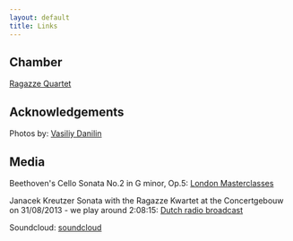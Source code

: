 ```yaml
---
layout: default
title: Links
---
```

## Chamber
[Ragazze Quartet](http://www.ragazzekwartet.nl)


## Acknowledgements
Photos by: [Vasiliy Danilin](http://www.vasiliydanilin.com)

## Media
Beethoven's Cello Sonata No.2 in G minor, Op.5: [London Masterclasses](http://www.youtube.com/watch?v=4z7nu2pmNBU)

Janacek Kreutzer Sonata with the Ragazze Kwartet at the Concertgebouw on 31/08/2013 - we play around 2:08:15: [Dutch radio broadcast](http://radio.omroep.nl/u/249196/?silverlight)

Soundcloud: [soundcloud](https://soundcloud.com/stream)
